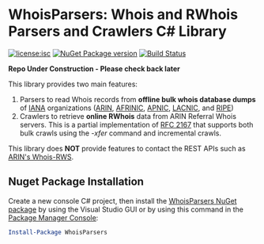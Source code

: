 # WhoisParsers: Whois and RWhois Parsers and Crawlers C# Library

[![license:isc](https://img.shields.io/badge/license-mit-brightgreen.svg?style=flat-square)](https://github.com/Microsoft/WhoisParsers/blob/master/LICENSE) [![NuGet Package version](https://img.shields.io/nuget/v/WhoisParsers.svg?style=flat-square)](https://www.nuget.org/packages/WhoisParsers/) [![Build Status](https://img.shields.io/travis/Microsoft/WhoisParsers.svg?style=flat-square)](https://travis-ci.org/Microsoft/WhoisParsers)

**Repo Under Construction - Please check back later**

This library provides two main features:

1. Parsers to read Whois records from **offline bulk whois database dumps** of [IANA](https://www.iana.org/) organizations ([ARIN](https://www.arin.net/), [AFRINIC](https://www.afrinic.net/), [APNIC](https://www.apnic.net/), [LACNIC](http://www.lacnic.net), and [RIPE](https://www.ripe.net/))
2. Crawlers to retrieve **online RWhois** data from ARIN Referral Whois servers. This is a partial implementation of [RFC 2167](https://tools.ietf.org/html/rfc2167) that supports both bulk crawls using the *-xfer* command and incremental crawls.

This library does **NOT** provide features to contact the REST APIs such as [ARIN's Whois-RWS](https://www.arin.net/resources/whoisrws/).

## Nuget Package Installation

Create a new console C# project, then install the [WhoisParsers NuGet package](https://www.nuget.org/packages/WhoisParsers/) by using the Visual Studio GUI or by using this command in the [Package Manager Console](http://docs.nuget.org/consume/package-manager-console):

```PowerShell
Install-Package WhoisParsers
```
